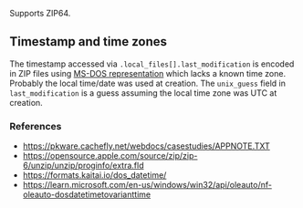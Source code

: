 Supports ZIP64.

## Timestamp and time zones

The timestamp accessed via `.local_files[].last_modification` is encoded in ZIP files using [MS-DOS representation](https://learn.microsoft.com/en-us/windows/win32/api/oleauto/nf-oleauto-dosdatetimetovarianttime) which lacks a known time zone. Probably the local time/date was used at creation. The `unix_guess` field in `last_modification` is a guess assuming the local time zone was UTC at creation.

### References
- https://pkware.cachefly.net/webdocs/casestudies/APPNOTE.TXT
- https://opensource.apple.com/source/zip/zip-6/unzip/unzip/proginfo/extra.fld
- https://formats.kaitai.io/dos_datetime/
- https://learn.microsoft.com/en-us/windows/win32/api/oleauto/nf-oleauto-dosdatetimetovarianttime
